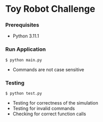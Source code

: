 # Toy Robot Challenge

### Prerequisites
- Python 3.11.1

### Run Application
```$ python main.py```

- Commands are not case sensitive

### Testing
```$ python test.py```

- Testing for correctness of the simulation
- Testing for invalid commands
- Checking for correct function calls
